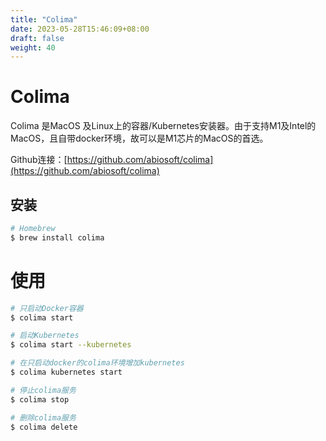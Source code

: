 ```yaml
---
title: "Colima"
date: 2023-05-28T15:46:09+08:00
draft: false
weight: 40
---
```


# Colima

Colima 是MacOS 及Linux上的容器/Kubernetes安装器。由于支持M1及Intel的MacOS，且自带docker环境，故可以是M1芯片的MacOS的首选。

Github连接：[https://github.com/abiosoft/colima](https://github.com/abiosoft/colima)

## 安装

```bash
# Homebrew
$ brew install colima
```

# 使用

```bash
# 只启动Docker容器
$ colima start

# 启动Kubernetes
$ colima start --kubernetes

# 在只启动docker的colima环境增加kubernetes
$ colima kubernetes start

# 停止colima服务
$ colima stop

# 删除colima服务
$ colima delete
```
